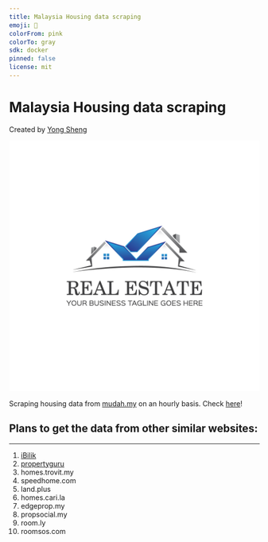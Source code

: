 ```yaml
---
title: Malaysia Housing data scraping
emoji: 🏃
colorFrom: pink
colorTo: gray
sdk: docker
pinned: false
license: mit
---
```



# Malaysia Housing data scraping
Created by [Yong Sheng](https://tanyongsheng.net)

![real estate logo](./logo.jpg)

Scraping housing data from [mudah.my](https://www.mudah.my/) on an hourly basis. Check [here](https://github.com/tan-yong-sheng/gh-actions-scraping-MY-houses/tree/main/data)!

## Plans to get the data from other similar websites:
---------------------------
1. [iBilik](https://ibilik.my)
1. [propertyguru](https://iproperty.com.my)
1. homes.trovit.my
1. speedhome.com
1. land.plus
1. homes.cari.la
1. edgeprop.my
1. propsocial.my
1. room.ly
1. roomsos.com
